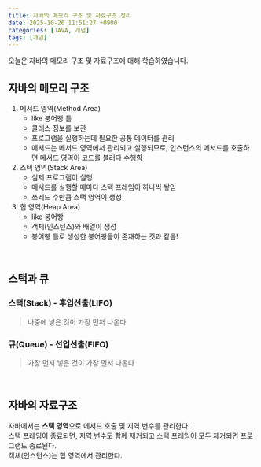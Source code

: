 ```yaml
---
title: 자바의 메모리 구조 및 자료구조 정리
date: 2025-10-26 11:51:27 +0900
categories: [JAVA, 개념]
tags: [개념]
---
```


오늘은 자바의 메모리 구조 및 자료구조에 대해 학습하였습니다.

## 자바의 메모리 구조
1. 메서드 영역(Method Area)
    - like 붕어빵 틀
    - 클래스 정보를 보관
    - 프로그램을 실행하는데 필요한 공통 데이터를 관리
    - 메서드는 메서드 영역에서 관리되고 실행되므로, 인스턴스의 메서드를 호출하면 메서드 영역이 코드를 불러다 수행함
2. 스택 영역(Stack Area)
    - 실제 프로그램이 실행
    - 메서드를 실행할 때마다 스택 프레임이 하나씩 쌓임
    - 쓰레드 수만큼 스택 영역이 생성
3. 힙 영역(Heap Area)
   - like 붕어빵
   - 객체(인스턴스)와 배열이 생성
   - 붕어빵 틀로 생성한 붕어빵들이 존재하는 것과 같음!

<br>

## 스택과 큐
### 스택(Stack) - 후입선출(LIFO)
> 나중에 넣은 것이 가장 먼저 나온다

### 큐(Queue) - 선입선출(FIFO)
> 가장 먼저 넣은 것이 가장 먼저 나온다 

<br>

## 자바의 자료구조
자바에서는 **스택 영역**으로 메서드 호출 및 지역 변수를 관리한다.    
스택 프레임이 종료되면, 지역 변수도 함께 제거되고 스택 프레임이 모두 제거되면 프로그램도 종료된다.    
객체(인스턴스)는 힙 영역에서 관리한다.

